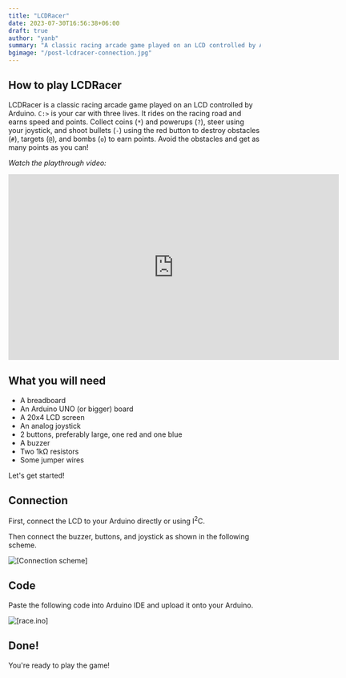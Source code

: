 ```yaml
---
title: "LCDRacer"
date: 2023-07-30T16:56:38+06:00
draft: true
author: "yanb"
summary: "A classic racing arcade game played on an LCD controlled by Arduino."
bgimage: "/post-lcdracer-connection.jpg"
---
```


## How to play LCDRacer

LCDRacer is a classic racing arcade game played on an LCD controlled by Arduino.
`C:>` is your car with three lives. It rides on the racing road and earns speed and points. 
Collect coins (`*`) and powerups (`?`), steer using your joystick, and shoot bullets (`-`) using the red button to destroy obstacles (`#`), targets (`@`), and bombs (`o`) to earn points. Avoid the obstacles and get as many points as you can!

_Watch the playthrough video:_

<iframe width="660" height="371" src="https://www.youtube.com/embed/z82Q5v14J5Y" title="LCDRacer - A DIY Arcade Game with Arduino" frameborder="0" allow="accelerometer; autoplay; clipboard-write; encrypted-media; gyroscope; picture-in-picture; web-share" allowfullscreen></iframe>

## What you will need

- A breadboard
- An Arduino UNO (or bigger) board
- A 20x4 LCD screen
- An analog joystick
- 2 buttons, preferably large, one red and one blue
- A buzzer
- Two 1kΩ resistors
- Some jumper wires

Let's get started!

## Connection

First, connect the LCD to your Arduino directly or using I<sup>2</sup>C.

Then connect the buzzer, buttons, and joystick as shown in the following scheme.

![[Connection scheme]](/post-lcdracer-connection.jpg)

## Code

Paste the following code into Arduino IDE and upload it onto your Arduino.

![[race.ino]](/racer.ino)

## Done!

You're ready to play the game!

